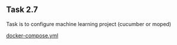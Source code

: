 ## Task 2.7  

Task is to configure machine learning project (cucumber or moped)

[docker-compose.yml](./docker-compose.yml)
